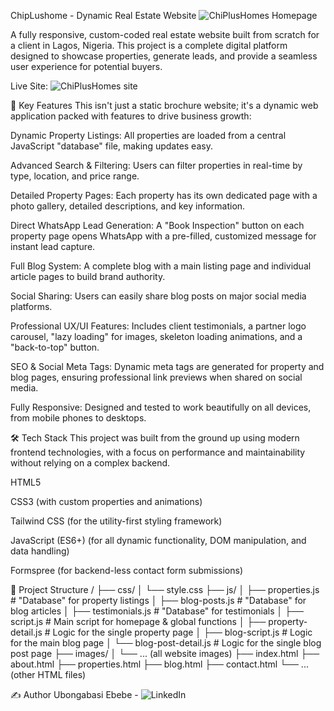 ChipLushome - Dynamic Real Estate Website
![ChiPlusHomes Homepage](https://imgur.com/a/vqTSyGt)

A fully responsive, custom-coded real estate website built from scratch for a client in Lagos, Nigeria. This project is a complete digital platform designed to showcase properties, generate leads, and provide a seamless user experience for potential buyers.

Live Site: ![ChiPlusHomes site](https://chiplushomes.netlify.app/)

🚀 Key Features
This isn't just a static brochure website; it's a dynamic web application packed with features to drive business growth:

Dynamic Property Listings: All properties are loaded from a central JavaScript "database" file, making updates easy.

Advanced Search & Filtering: Users can filter properties in real-time by type, location, and price range.

Detailed Property Pages: Each property has its own dedicated page with a photo gallery, detailed descriptions, and key information.

Direct WhatsApp Lead Generation: A "Book Inspection" button on each property page opens WhatsApp with a pre-filled, customized message for instant lead capture.

Full Blog System: A complete blog with a main listing page and individual article pages to build brand authority.

Social Sharing: Users can easily share blog posts on major social media platforms.

Professional UX/UI Features: Includes client testimonials, a partner logo carousel, "lazy loading" for images, skeleton loading animations, and a "back-to-top" button.

SEO & Social Meta Tags: Dynamic meta tags are generated for property and blog pages, ensuring professional link previews when shared on social media.

Fully Responsive: Designed and tested to work beautifully on all devices, from mobile phones to desktops.

🛠️ Tech Stack
This project was built from the ground up using modern frontend technologies, with a focus on performance and maintainability without relying on a complex backend.

HTML5

CSS3 (with custom properties and animations)

Tailwind CSS (for the utility-first styling framework)

JavaScript (ES6+) (for all dynamic functionality, DOM manipulation, and data handling)

Formspree (for backend-less contact form submissions)

📂 Project Structure
/
├── css/
│   └── style.css
├── js/
│   ├── properties.js         # "Database" for property listings
│   ├── blog-posts.js         # "Database" for blog articles
│   ├── testimonials.js       # "Database" for testimonials
│   ├── script.js             # Main script for homepage & global functions
│   ├── property-detail.js    # Logic for the single property page
│   ├── blog-script.js        # Logic for the main blog page
│   └── blog-post-detail.js   # Logic for the single blog post page
├── images/
│   └── ... (all website images)
├── index.html
├── about.html
├── properties.html
├── blog.html
├── contact.html
└── ... (other HTML files)

✍️ Author
Ubongabasi Ebebe - ![LinkedIn](https://www.linkedin.com/in/ubongabasiebebe/)
